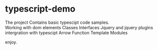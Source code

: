 # typescript-demo
The project Contains basic typescipt code samples. </br>
Working with dom elements
Classes
Interfaces
Jquery and jquery plugins intergration with typescipt
Arrow Function
Template
Modules

enjoy.

